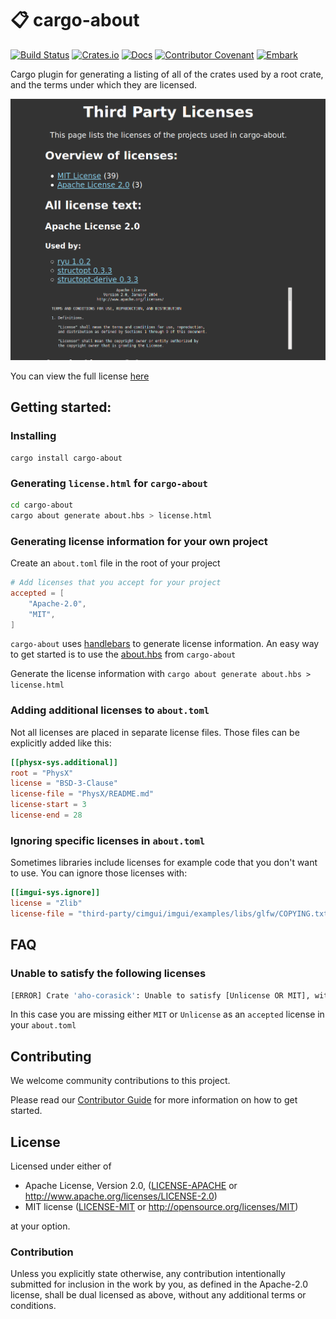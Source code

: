 # 📋 cargo-about

[![Build Status](https://github.com/EmbarkStudios/cargo-about/workflows/CI/badge.svg)](https://github.com/EmbarkStudios/cargo-about/actions?workflow=CI)
[![Crates.io](https://img.shields.io/crates/v/cargo-about.svg)](https://crates.io/crates/cargo-about)
[![Docs](https://docs.rs/cargo-about/badge.svg)](https://docs.rs/cargo-about)
[![Contributor Covenant](https://img.shields.io/badge/contributor%20covenant-v1.4%20adopted-ff69b4.svg)](CODE_OF_CONDUCT.md)
[![Embark](https://img.shields.io/badge/embark-open%20source-blueviolet.svg)](https://embark.dev)

Cargo plugin for generating a listing of all of the crates used by a root crate, and the terms under which they are licensed.

![license](media/license.png)

You can view the full license [here](media/license.html)

## Getting started:

### Installing

```
cargo install cargo-about
```

### Generating `license.html` for `cargo-about`

```bash
cd cargo-about
cargo about generate about.hbs > license.html
```

### Generating license information for your own project

Create an `about.toml` file in the root of your project

```toml
# Add licenses that you accept for your project
accepted = [
    "Apache-2.0",
    "MIT",
]
```

`cargo-about` uses [handlebars](https://handlebarsjs.com/) to generate license information. An easy way to get started is to use the [about.hbs](about.hbs) from `cargo-about`


Generate the license information with `cargo about generate about.hbs > license.html`

### Adding additional licenses to `about.toml`

Not all licenses are placed in separate license files. Those files can be explicitly added like this:

```toml
[[physx-sys.additional]]
root = "PhysX"
license = "BSD-3-Clause"
license-file = "PhysX/README.md"
license-start = 3
license-end = 28
```

### Ignoring specific licenses in `about.toml`

Sometimes libraries include licenses for example code that you don't want to use. You can ignore those licenses with:
```toml
[[imgui-sys.ignore]]
license = "Zlib"
license-file = "third-party/cimgui/imgui/examples/libs/glfw/COPYING.txt"
```

## FAQ

### Unable to satisfy the following licenses

```bash
[ERROR] Crate 'aho-corasick': Unable to satisfy [Unlicense OR MIT], with the following accepted licenses [Apache-2.0]
```

In this case you are missing either `MIT` or `Unlicense` as an `accepted` license in your `about.toml`

## Contributing

We welcome community contributions to this project.

Please read our [Contributor Guide](CONTRIBUTING.md) for more information on how to get started.

## License

Licensed under either of

* Apache License, Version 2.0, ([LICENSE-APACHE](LICENSE-APACHE) or http://www.apache.org/licenses/LICENSE-2.0)
* MIT license ([LICENSE-MIT](LICENSE-MIT) or http://opensource.org/licenses/MIT)

at your option.

### Contribution

Unless you explicitly state otherwise, any contribution intentionally submitted for inclusion in the work by you, as defined in the Apache-2.0 license, shall be dual licensed as above, without any additional terms or conditions.
